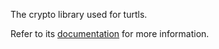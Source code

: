 The crypto library used for turtls.

Refer to its [documentation](https://docs.rs/libcrypto) for more information.

